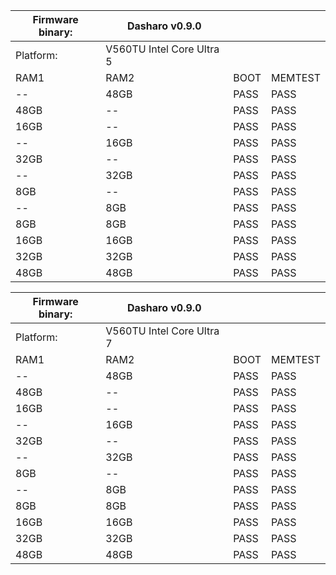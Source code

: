 | Firmware binary: | Dasharo v0.9.0            |      |         |
| ---------------- | ------------------------- | ---- | ------- |
| Platform:        | V560TU Intel Core Ultra 5 |      |         |
| RAM1             | RAM2                      | BOOT | MEMTEST |
| \--              | 48GB                      | PASS | PASS    |
| 48GB             | \--                       | PASS | PASS    |
| 16GB             | \--                       | PASS | PASS    |
| \--              | 16GB                      | PASS | PASS    |
| 32GB             | \--                       | PASS | PASS    |
| \--              | 32GB                      | PASS | PASS    |
| 8GB              | \--                       | PASS | PASS    |
| \--              | 8GB                       | PASS | PASS    |
| 8GB              | 8GB                       | PASS | PASS    |
| 16GB             | 16GB                      | PASS | PASS    |
| 32GB             | 32GB                      | PASS | PASS    |
| 48GB             | 48GB                      | PASS | PASS    |

| Firmware binary: | Dasharo v0.9.0            |      |         |
| ---------------- | ------------------------- | ---- | ------- |
| Platform:        | V560TU Intel Core Ultra 7 |      |         |
| RAM1             | RAM2                      | BOOT | MEMTEST |
| \--              | 48GB                      | PASS | PASS    |
| 48GB             | \--                       | PASS | PASS    |
| 16GB             | \--                       | PASS | PASS    |
| \--              | 16GB                      | PASS | PASS    |
| 32GB             | \--                       | PASS | PASS    |
| \--              | 32GB                      | PASS | PASS    |
| 8GB              | \--                       | PASS | PASS    |
| \--              | 8GB                       | PASS | PASS    |
| 8GB              | 8GB                       | PASS | PASS    |
| 16GB             | 16GB                      | PASS | PASS    |
| 32GB             | 32GB                      | PASS | PASS    |
| 48GB             | 48GB                      | PASS | PASS    |